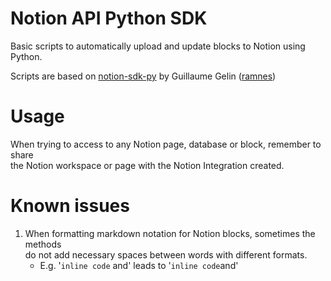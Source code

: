 # Notion API Python SDK
Basic scripts to automatically upload and update blocks to Notion using Python.

Scripts are based on [notion-sdk-py](https://github.com/ramnes/notion-sdk-py) by Guillaume Gelin ([ramnes](https://github.com/ramnes))

# Usage

When trying to access to any Notion page, database or block, remember to share  
the Notion workspace or page with the Notion Integration created. 

# Known issues
1. When formatting markdown notation for Notion blocks, sometimes the methods  
do not add necessary spaces between words with different formats.
    - E.g. '`inline code` and' leads to '`inline code`and'